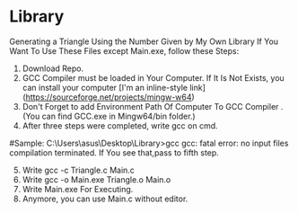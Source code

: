 # Library
Generating a Triangle Using the Number Given by My Own Library
If You Want To Use These Files except Main.exe, follow these Steps:

1. Download Repo.
2. GCC Compiler must be loaded in Your Computer. If It Is Not Exists, you can install your computer [I'm an inline-style link] (https://sourceforge.net/projects/mingw-w64)
3. Don't Forget to add Environment Path Of Computer To GCC Compiler . (You can find GCC.exe in Mingw64/bin folder.)
4. After three steps were completed, write gcc on cmd. 

  #Sample:
  C:\Users\asus\Desktop\Library>gcc
   gcc: fatal error: no input files
   compilation terminated.
  If You see that,pass to fifth step.
  
5. Write gcc -c Triangle.c Main.c
6. Write gcc -o Main.exe Triangle.o Main.o
7. Write Main.exe For Executing.
8. Anymore, you can use Main.c without editor.
 
  



